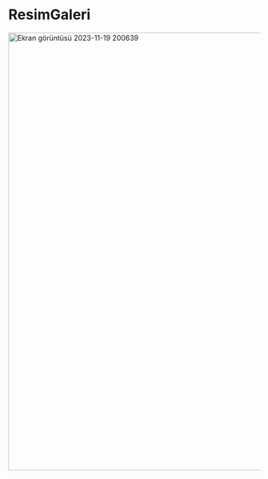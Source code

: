 # ResimGaleri
<img width="876" alt="Ekran görüntüsü 2023-11-19 200639" src="https://github.com/Turkanozyoruk/ResimGaleri/assets/150951823/d6693e06-641c-408d-8128-96e0dbd3b02e">
